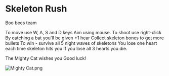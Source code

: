 # Skeleton Rush
Boo bees team

To move use W, A, S and D keys
Aim using mouse. To shoot use right-click
By catching a bat you'll be given +1 hear
Collect skeleton bones to get more bullets
To win - survive all 5 night waves of skeletons
You lose one heart each time skeleton hits you
If you lose all 3 hearts you die.

The Mighty Cat wishes you Good luck!

![Mighty Cat.png](https://i.imgur.com/szxCRbg.png)

